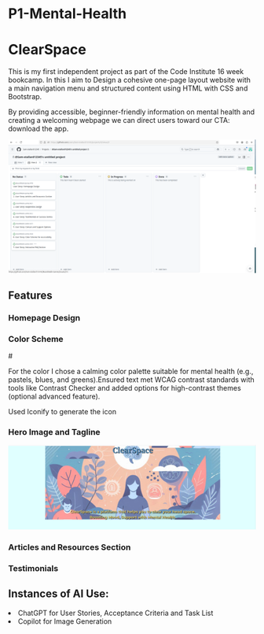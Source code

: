# P1-Mental-Health

<h1>ClearSpace</h1>

This is my first independent project as part of the Code Institute 16 week bookcamp. In this I aim to Design a cohesive one-page layout website with a main navigation menu and structured content using HTML with CSS and Bootstrap.

By providing accessible, beginner-friendly information on mental health and creating a welcoming webpage we can direct users toward our CTA: download the app.

![alt text](image.png)

<h2> Features </h2>

<h3> Homepage Design <h3>
 
<h3> Color Scheme </h3>#

 For the color I chose a calming color palette suitable for mental health (e.g., pastels, blues, and greens).Ensured text met WCAG contrast standards with tools like Contrast Checker and added options for high-contrast themes (optional advanced feature).

Used Iconify to generate the icon


<h3> Hero Image and Tagline </h3>

<img src="assets/images/Screenshot from 2024-11-11 10-01-26.png">

<h3> Articles and Resources Section<h3>

<h3> Testimonials <h3>



<h2>Instances of AI Use:</h2>
<li>ChatGPT for User Stories, Acceptance Criteria and Task List</li>

<li>Copilot for Image Generation</li>